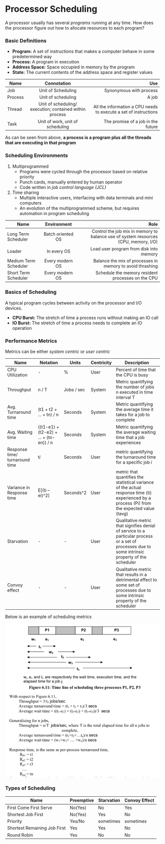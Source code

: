 # Processor Scheduling

A processor usually has several *programs* running at any time. How does the processor figure out how to allocate resources to each program?

### Basic Definitions
* **Program:** A set of instructions that makes a computer behave in some predetermined way
* **Process:** A program in execution
* **Address Space:** Space occupied in memory by the program
* **State:** The current contents of the address space and 
register values

| Name        | Connotation           | Use  |
| ------------- |:-------------:| -----:|
| Job      | Unit of Scheduling | Synonymous with process |
| Process      | Unit of scheduling      |   A job |
| Thread | Unit of scheduling/ execution; contained within process      |    All the information a CPU needs to execute a set of instructions |
| Task   | Unit of work, unit of scheduling| The promise of a job in the future |

As can be seen from above, **a process is a program plus all the threads that are executing in that program**


### Scheduling Environments
1. Multiprogrammed
	* Programs were cycled through the processor based on relative priority
	* Punch cards, manually entered by human operator
	* Code written in *job control language (JCL)*
2. Time sharing
	* Multiple interactive users, interfacing with data terminals and mini computers
	* An evolution of the multiprogrammed scheme, but requires automation in program scheduling

| Name	| Environment | Role  |
| ----- |:------------:|------:|
| Long Term Scheduler | Batch oriented OS | Control the job mix in memory to balance use of system resources (CPU, memory, I/O) |
| Loader | In every OS | Load user program from disk into memory |
| Medium Term Scheduler | Every modern OS | Balance the mix of processes in memory to avoid thrashing |
| Short Term Scheduler | Every modern OS | Schedule the memory resident processes on the CPU | 


### Basics of Scheduling
A typical program cycles between activity on the processor and I/O devices. 

* **CPU Burst:** The stretch of time a process runs without making an IO call
* **IO Burst:** The stretch of time a process needs to complete an IO operation

### Performance Metrics
Metrics can be either *system centric* or *user centric*

| Name | Notation | Units | Centricity | Description |
|-----|-----|-----|-----|-----|
| CPU Utilization | - | % | User | Percent of time that the CPU is busy |
| Throughput | n / T | Jobs / sec | System | Metric quantifying the number of jobs n executed in time interval T |
| Avg. Turnaround time | (t1 + t2 + ... + tn) / n | Seconds | System | Metric quantifying the average time it takes for a job to complete |
| Avg. Waiting time | ((t1-e1) + (t2-e2) + ... + (tn-en)) / n | Seconds | System | Metric quantifying the average waiting time that a job experiences |
| Response time/ turnaround time | t*i* | Seconds | User | metric quantifying the turnaround time for a specific job *i* | 
| Variance in Response time | E[(ti – ei)^2] | Seconds^2 | User | metric that quantifies the statistical variance of the actual response time (ti) experienced by a process (Pi) from the expected value (tavg) |
| Starvation | - | - | User | Qualitative metric that signifies denial of service to a particular process or a set of processes due to some intrinsic property of the scheduler |
| Convoy effect | - | - | User | Qualitative metric that results in a detrimental effect to some set of processes due to some intrinsic property of the scheduler |

Below is an example of scheduling metrics

![Sigmoid function](images/example_metrics.png)

### Types of Scheduling
| Name | Preemptive | Starvation | Convoy Effect |
| ---- | ---------- | ---------- | ------------- |
| First Come First Serve | No(Yes) | No | Yes |
| Shortest Job First | No(Yes) | Yes | No |
| Priority | Yes/No | sometimes | sometimes |
| Shortest Remaining Job First | Yes | Yes | No | 
| Round Robin | Yes | No | No | 

